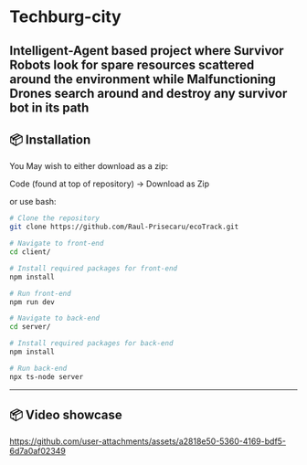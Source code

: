 # Techburg-city

Intelligent-Agent based project where Survivor Robots look for spare resources scattered around the environment while Malfunctioning Drones search around and destroy any survivor bot in its path
---

## 📦 Installation
You May wish to either download as a zip:

Code (found at top of repository) -> Download as Zip

or use bash:
```bash
# Clone the repository
git clone https://github.com/Raul-Prisecaru/ecoTrack.git

# Navigate to front-end
cd client/

# Install required packages for front-end
npm install

# Run front-end
npm run dev

# Navigate to back-end
cd server/

# Install required packages for back-end
npm install

# Run back-end
npx ts-node server
```
---
## 📦 Video showcase
https://github.com/user-attachments/assets/a2818e50-5360-4169-bdf5-6d7a0af02349


